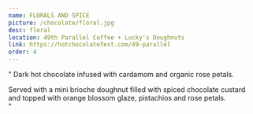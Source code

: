 ```yaml
---
name: FLORALS AND SPICE
picture: /chocolate/floral.jpg
desc: floral
location: 49th Parallel Coffee + Lucky's Doughnuts
link: https://hotchocolatefest.com/49-parallel
order: 4
---
```


"
Dark hot chocolate infused with cardamom and organic rose petals.

Served with a mini brioche doughnut filled with spiced chocolate custard and topped with orange blossom glaze, pistachios and rose petals.  
"
